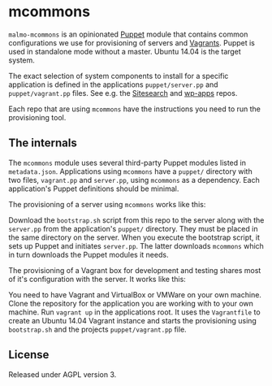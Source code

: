 # mcommons

`malmo-mcommons` is an opinionated [Puppet](https://puppetlabs.com/) module that contains common configurations we use for provisioning of servers and [Vagrants](https://www.vagrantup.com/). Puppet is used in standalone mode without a master. Ubuntu 14.04 is the target system.

The exact selection of system components to install for a specific application is defined in the applications `puppet/server.pp` and `puppet/vagrant.pp` files. See e.g. the [Sitesearch](https://github.com/malmostad/sitesearch) and [wp-apps](https://github.com/malmostad/wp-apps) repos.

Each repo that are using `mcommons` have the instructions you need to run the provisioning tool.


## The internals
The `mcommons` module uses several third-party Puppet modules listed in `metadata.json`. Applications using `mcommons` have a `puppet/` directory with two files, `vagrant.pp` and `server.pp`, using `mcommons` as a dependency. Each application's Puppet definitions should be minimal.

The provisioning of a server using `mcommons` works like this:

Download the `bootstrap.sh` script from this repo to the server along with the `server.pp` from the application's `puppet/` directory. They must be placed in the same directory on the server. When you execute the bootstrap script, it sets up Puppet and initiates `server.pp`. The latter downloads `mcommons` which in turn downloads the Puppet modules it needs.

The provisioning of a Vagrant box for development and testing shares most of it's configuration with the server. It works like this:

You need to have Vagrant and VirtualBox or VMWare on your own machine. Clone the repository for the application you are working with to your own machine. Run `vagrant up` in the applications root. It uses the `Vagrantfile` to create an Ubuntu 14.04 Vagrant instance and starts the provisioning using `bootstrap.sh` and the projects `puppet/vagrant.pp` file.


## License
Released under AGPL version 3.
